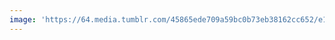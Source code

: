```yaml
---
image: 'https://64.media.tumblr.com/45865ede709a59bc0b73eb38162cc652/e1f99925c1bd3aa8-64/s1280x1920/d48f4c9264f6dc27677478f4eec58219b5ff0f4e.jpg'
---
```

